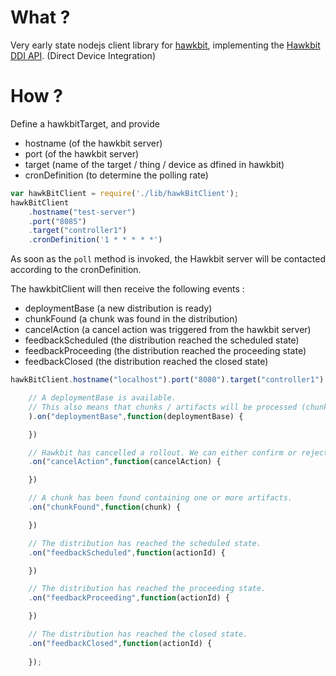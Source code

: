 # What ?

Very early state nodejs client library for [hawkbit](https://github.com/eclipse/hawkbit), implementing the [Hawkbit DDI API](https://github.com/eclipse/hawkbit/wiki/Direct-Device-Integration-API). (Direct Device Integration)

# How ?

Define a hawkbitTarget, and provide 

- hostname (of the hawkbit server)
- port (of the hawkbit server)
- target (name of the target / thing / device as dfined in hawkbit)
- cronDefinition (to determine the polling rate)

```javascript
var hawkBitClient = require('./lib/hawkBitClient');
hawkBitClient
	.hostname("test-server")
	.port("8085")
	.target("controller1")
	.cronDefinition('1 * * * * *')
```

As soon as the `poll` method is invoked, the Hawkbit server will be contacted according to the cronDefinition.

The hawkbitClient will then receive the following events :

- deploymentBase (a new distribution is ready)
- chunkFound (a chunk was found in the distribution)
- cancelAction (a cancel action was triggered from the hawkbit server)
- feedbackScheduled (the distribution reached the scheduled state)
- feedbackProceeding (the distribution reached the proceeding state)
- feedbackClosed (the distribution reached the closed state)



```javascript
hawkBitClient.hostname("localhost").port("8080").target("controller1").poll(

	// A deploymentBase is available.
	// This also means that chunks / artifacts will be processed (chunkFound) .
	).on("deploymentBase",function(deploymentBase) {

	})

	// Hawkbit has cancelled a rollout. We can either confirm or reject the cancellation.
	.on("cancelAction",function(cancelAction) {

	})

	// A chunk has been found containing one or more artifacts.
	.on("chunkFound",function(chunk) {

	})

	// The distribution has reached the scheduled state.
	.on("feedbackScheduled",function(actionId) {

	})

	// The distribution has reached the proceeding state.
	.on("feedbackProceeding",function(actionId) {

	})

	// The distribution has reached the closed state.
	.on("feedbackClosed",function(actionId) {
		
	});
```	